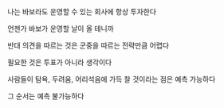 나는 바보라도 운영할 수 있는 회사에 항상 투자한다

언젠가 바보가 운영할 날이 올 테니까

반대 의견을 따르는 것은 군중을 따르는 전략만큼 어렵다

필요한 것은 투표가 아니라 생각이다

사람들이 탐욕, 두려움, 어리석음에 가득 찰 것이라는 점은 예측 가능하다

그 순서는 예측 불가능하다


